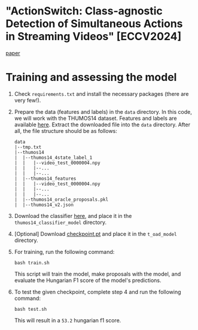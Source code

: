 "ActionSwitch: Class-agnostic Detection of Simultaneous Actions in Streaming Videos" [ECCV2024] 
=============
[paper]()


Training and assessing the model
=============
1. Check `requirements.txt` and install the necessary packages (there are very few!).

2. Prepare the data (features and labels) in the `data` directory. 
In this code, we will work with the THUMOS14 dataset.
Features and labels are available [here](https://drive.google.com/file/d/1AUyo2YiDYMsU99G18cxWA2BcG-lh59Bf/view?usp=sharing).
Extract the downloaded file into the `data` directory.
After all, the file structure should be as follows:   
    ```
    data
    |--tmp.txt
    |--thumos14
    |  |--thumos14_4state_label_1
    |  |   |--video_test_0000004.npy
    |  |   |--...
    |  |   |--...
    |  |--thumos14_features
    |  |   |--video_test_0000004.npy
    |  |   |--...
    |  |   |--...
    |  |--thumos14_oracle_proposals.pkl
    |  |--thumos14_v2.json
    ```    
3. Download the classifier [here](https://drive.google.com/file/d/1oElmzpwHPxMvyAZtjN-_AWJsm59lCziM/view?usp=sharing), and place it in the `thumos14_classifier_model` directory.

4. [Optional] Download [checkpoint.pt](https://drive.google.com/file/d/1WEdEERZH-uw2yA9YT1fWuXgn30b9X6cX/view?usp=sharing) and place it in the `t_oad_model` directory.
    
5. For training, run the following command:
    ```
    bash train.sh
    ```
    This script will train the model, make proposals with the model, and evaluate the Hungarian F1 score of the model's predictions.
6. To test the given checkpoint, complete step 4 and run the following command:
    ```
    bash test.sh
    ```
    This will result in a `53.2` hungarian f1 score.
